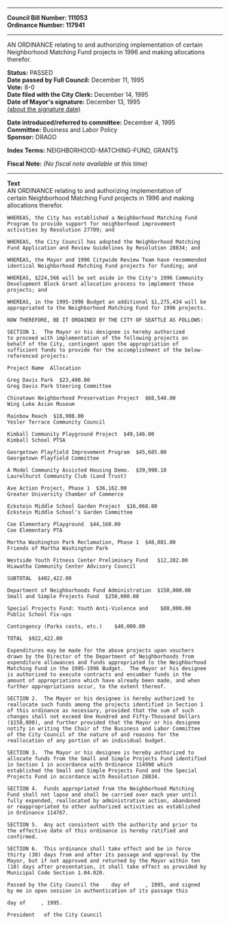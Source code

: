 * * * * *  
  
**Council Bill Number: [](#h0)[](#h2)111053**   
**Ordinance Number: 117941**  
  
* * * * *  
  
AN ORDINANCE relating to and authorizing implementation of certain Neighborhood Matching Fund projects in 1996 and making allocations therefor.  
  
**Status:** PASSED   
**Date passed by Full Council:** December 11, 1995   
**Vote:** 8-0   
**Date filed with the City Clerk:** December 14, 1995   
**Date of Mayor's signature:** December 13, 1995   
[(about the signature date)](/~public/approvaldate.htm)   
  
  
**Date introduced/referred to committee:** December 4, 1995   
**Committee:** Business and Labor Policy   
**Sponsor:** DRAGO   
  
**Index Terms:** NEIGHBORHOOD-MATCHING-FUND, GRANTS  
  
**Fiscal Note:** *(No fiscal note available at this time)*  
  
* * * * *  
  
**Text**  
    AN ORDINANCE relating to and authorizing implementation of  
    certain Neighborhood Matching Fund projects in 1996 and making  
    allocations therefor.  
  
    WHEREAS, the City has established a Neighborhood Matching Fund  
    Program to provide support for neighborhood improvement  
    activities by Resolution 27709; and  
  
    WHEREAS, the City Council has adopted the Neighborhood Matching  
    Fund Application and Review Guidelines by Resolution 28834; and  
  
    WHEREAS, the Mayor and 1996 Citywide Review Team have recommended  
    identical Neighborhood Matching Fund projects for funding; and  
  
    WHEREAS, $224,566 will be set aside in the City's 1996 Community  
    Development Block Grant allocation process to implement these  
    projects; and  
  
    WHEREAS, in the 1995-1996 Budget an additional $1,275,434 will be  
    appropriated to the Neighborhood Matching Fund for 1996 projects.  
  
    NOW THEREFORE, BE IT ORDAINED BY THE CITY OF SEATTLE AS FOLLOWS:  
  
    SECTION 1.  The Mayor or his designee is hereby authorized  
    to proceed with implementation of the following projects on  
    behalf of the City, contingent upon the appropriation of  
    sufficient funds to provide for the accomplishment of the below-  
    referenced projects:  
  
    Project Name  Allocation  
  
    Greg Davis Park  $23,400.00  
    Greg Davis Park Steering Committee  
  
    Chinatown Neighborhood Preservation Project  $68,540.00  
    Wing Luke Asian Museum  
  
    Rainbow Reach  $18,908.00  
    Yesler Terrace Community Council  
  
    Kimball Community Playground Project  $49,146.00  
    Kimball School PTSA  
  
    Georgetown Playfield Improvement Program  $45,685.00  
    Georgetown Playfield Committee  
  
    A Model Community Assisted Housing Demo.  $39,990.10  
    Laurelhurst Community Club (Land Trust)  
  
    Ave Action Project, Phase 1  $36,162.00  
    Greater University Chamber of Commerce  
  
    Eckstein Middle School Garden Project  $16,068.00  
    Eckstein Middle School's Garden Committee  
  
    Coe Elementary Playground  $44,160.00  
    Coe Elementary PTA  
  
    Martha Washington Park Reclamation, Phase 1  $48,081.00  
    Friends of Martha Washington Park  
  
    Westside Youth Fitness Center Preliminary Fund   $12,282.00  
    Hiawatha Community Center Advisory Council  
  
    SUBTOTAL  $402,422.00  
  
    Department of Neighborhoods Fund Administration  $150,000.00  
    Small and Simple Projects Fund  $250,000.00  
  
    Special Projects Fund: Youth Anti-Violence and    $80,000.00  
    Public School Fix-ups  
  
    Contingency (Parks costs, etc.)    $40,000.00  
  
    TOTAL  $922,422.00  
  
    Expenditures may be made for the above projects upon vouchers  
    drawn by the Director of the Department of Neighborhoods from  
    expenditure allowances and funds appropriated to the Neighborhood  
    Matching Fund in the 1995-1996 Budget.  The Mayor or his designee  
    is authorized to execute contracts and encumber funds in the  
    amount of appropriations which have already been made, and when  
    further appropriations occur, to the extent thereof.  
  
    SECTION 2.  The Mayor or his designee is hereby authorized to  
    reallocate such funds among the projects identified in Section 1  
    of this ordinance as necessary, provided that the sum of such  
    changes shall not exceed One Hundred and Fifty-Thousand Dollars  
    ($150,000), and further provided that the Mayor or his designee  
    notify in writing the Chair of the Business and Labor Committee  
    of the City Council of the nature of and reasons for the  
    reallocation of any portion of an individual budget.  
  
    SECTION 3.  The Mayor or his designee is hereby authorized to  
    allocate funds from the Small and Simple Projects Fund identified  
    in Section 1 in accordance with Ordinance 114990 which  
    established the Small and Simple Projects Fund and the Special  
    Projects Fund in accordance with Resolution 28834.  
  
    SECTION 4.  Funds appropriated from the Neighborhood Matching  
    Fund shall not lapse and shall be carried over each year until  
    fully expended, reallocated by administrative action, abandoned  
    or reappropriated to other authorized activities as established  
    in Ordinance 114767.  
  
    SECTION 5.  Any act consistent with the authority and prior to  
    the effective date of this ordinance is hereby ratified and  
    confirmed.  
  
    SECTION 6.  This ordinance shall take effect and be in force  
    thirty (30) days from and after its passage and approval by the  
    Mayor, but if not approved and returned by the Mayor within ten  
    (10) days after presentation, it shall take effect as provided by  
    Municipal Code Section 1.04.020.  
  
    Passed by the City Council the    day of     , 1995, and signed  
    by me in open session in authentication of its passage this  
  
    day of     , 1995.  
  
    President   of the City Council  
